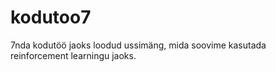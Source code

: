 # kodutoo7

7nda kodutöö jaoks loodud ussimäng, mida soovime kasutada reinforcement learningu jaoks.
